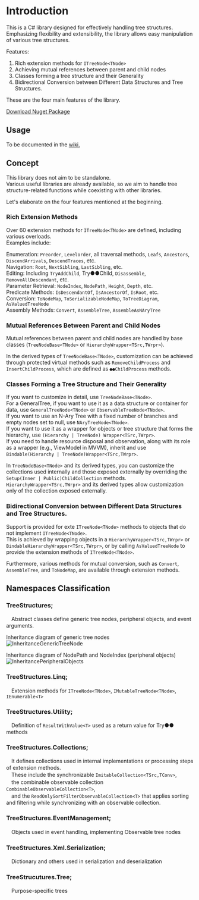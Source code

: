 # Introduction

This is a C# library designed for effectively handling tree structures.  
Emphasizing flexibility and extensibility, the library allows easy manipulation of various tree structures.

Features:

1. Rich extension methods for `ITreeNode<TNode>`
1. Achieving mutual references between parent and child nodes
1. Classes forming a tree structure and their Generality
1. Bidirectional Conversion between Different Data Structures and Tree Structures.


These are the four main features of the library.

[Download Nuget Package](https://www.nuget.org/packages/TreeStructures/)  
 
## Usage
To be documented in the [wiki.](https://github.com/Houzkin/TreeStructures/wiki)

## Concept
This library does not aim to be standalone.   
Various useful libraries are already available, so we aim to handle tree structure-related functions while coexisting with other libraries.  
  
Let's elaborate on the four features mentioned at the beginning.

### Rich Extension Methods
Over 60 extension methods for `ITreeNode<TNode>` are defined, including various overloads.    
Examples include:

Enumeration: `Preorder`, `Levelorder`, all traversal methods, `Leafs`, `Ancestors`, `DiscendArrivals`, `DescendTraces`, etc.  
Navigation: `Root`, `NextSibling`, `LastSibling`, etc.   
Editing: Including `TryAddChild`, Try●●Child, `Disassemble`, `RemoveAllDescendant`, etc.  
Parameter Retrieval: `NodeIndex`, `NodePath`, `Height`, `Depth`, etc.  
Predicate Methods: `IsDescendantOf`, `IsAncestorOf`, `IsRoot`, etc.  
Conversion: `ToNodeMap`, `ToSerializableNodeMap`, `ToTreeDiagram`, `AsValuedTreeNode`  
Assembly Methods: `Convert`, `AssembleTree`, `AssembleAsNAryTree`

### Mutual References Between Parent and Child Nodes
Mutual references between parent and child nodes are handled by base classes (`TreeNodeBase<TNode>` or `HierarchyWrapper<TSrc,TWrpr>`). 

In the derived types of `TreeNodeBase<TNode>`, customization can be achieved through protected virtual methods such as `RemoveChildProcess` and `InsertChildProcess`, which are defined as `●●ChildProcess` methods.

### Classes Forming a Tree Structure and Their Generality
If you want to customize in detail, use `TreeNodeBase<TNode>`.   
For a GeneralTree, if you want to use it as a data structure or container for data, use `GeneralTreeNode<TNode>` or `ObservableTreeNode<TNode>`.   
If you want to use an N-Ary Tree with a fixed number of branches and empty nodes set to null, use `NAryTreeNode<TNode>`.   
If you want to use it as a wrapper for objects or tree structure that forms the hierarchy, use `(Hierarchy | TreeNode) Wrapper<TSrc,TWrpr>`.   
If you need to handle resource disposal and observation, along with its role as a wrapper (e.g., ViewModel in MVVM), inherit and use `Bindable(Hierarchy | TreeNode)Wrapper<TSrc,TWrpr>`.


In `TreeNodeBase<TNode>` and its derived types, you can customize the collections used internally and those exposed externally by overriding the `Setup(Inner | Public)ChildCollection` methods.  
`HierarchyWrapper<TSrc,TWrpr>` and its derived types allow customization only of the collection exposed externally.  
  
### Bidirectional Conversion between Different Data Structures and Tree Structures.
Support is provided for exte `ITreeNode<TNode>` methods to objects that do not implement `ITreeNode<TNode>`.  
This is achieved by wrapping objects in a `HierarchyWrapper<TSrc,TWrpr>` or `BindableHierarchyWrapper<TSrc,TWrpr>`, or by calling `AsValuedTreeNode` to provide the extension methods of `ITreeNode<TNode>`.  
  
Furthermore, various methods for mutual conversion, such as `Convert`, `AssembleTree`, and `ToNodeMap`, are available through extension methods.  



## Namespaces Classification

### TreeStructures;
　Abstract classes define generic tree nodes, peripheral objects, and event arguments.

Inheritance diagram of generic tree nodes  
![InheritanceGenericTreeNode](https://raw.githubusercontent.com/Houzkin/TreeStructures/master/images/InheritanceGenericTreeNode.png)

Inheritance diagram of NodePath and NodeIndex (peripheral objects)  
![InheritancePeripheralObjects](https://raw.githubusercontent.com/Houzkin/TreeStructures/master/images/InheritancePeripheralObjects.png)

### TreeStructures.Linq;
　Extension methods for `ITreeNode<TNode>`, `IMutableTreeNode<TNode>`, `IEnumerable<T>`
### TreeStructures.Utility;
　Definition of `ResultWithValue<T>` used as a return value for Try●● methods
### TreeStructures.Collections;
　It defines collections used in internal implementations or processing steps of extension methods.  
　These include the synchronizable `ImitableCollection<TSrc,TConv>`,  
　the combinable observable collection `CombinableObservableCollection<T>`,  
　and the `ReadOnlySortFilterObservableCollection<T>` that applies sorting and filtering while synchronizing with an observable collection.

### TreeStructures.EventManagement;
　Objects used in event handling, implementing Observable tree nodes
### TreeStructures.Xml.Serialization;
　Dictionary and others used in serialization and deserialization
### TreeStrucutures.Tree;
　Purpose-specific trees

